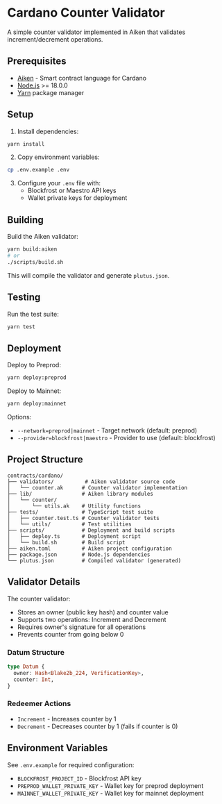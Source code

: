 # Cardano Counter Validator

A simple counter validator implemented in Aiken that validates increment/decrement operations.

## Prerequisites

- [Aiken](https://aiken-lang.org/installation-instructions) - Smart contract language for Cardano
- [Node.js](https://nodejs.org/) >= 18.0.0
- [Yarn](https://yarnpkg.com/) package manager

## Setup

1. Install dependencies:
```bash
yarn install
```

2. Copy environment variables:
```bash
cp .env.example .env
```

3. Configure your `.env` file with:
   - Blockfrost or Maestro API keys
   - Wallet private keys for deployment

## Building

Build the Aiken validator:
```bash
yarn build:aiken
# or
./scripts/build.sh
```

This will compile the validator and generate `plutus.json`.

## Testing

Run the test suite:
```bash
yarn test
```

## Deployment

Deploy to Preprod:
```bash
yarn deploy:preprod
```

Deploy to Mainnet:
```bash
yarn deploy:mainnet
```

Options:
- `--network=preprod|mainnet` - Target network (default: preprod)
- `--provider=blockfrost|maestro` - Provider to use (default: blockfrost)

## Project Structure

```
contracts/cardano/
├── validators/          # Aiken validator source code
│   └── counter.ak      # Counter validator implementation
├── lib/                # Aiken library modules
│   └── counter/
│       └── utils.ak    # Utility functions
├── tests/              # TypeScript test suite
│   ├── counter.test.ts # Counter validator tests
│   └── utils/          # Test utilities
├── scripts/            # Deployment and build scripts
│   ├── deploy.ts       # Deployment script
│   └── build.sh        # Build script
├── aiken.toml          # Aiken project configuration
├── package.json        # Node.js dependencies
└── plutus.json         # Compiled validator (generated)
```

## Validator Details

The counter validator:
- Stores an owner (public key hash) and counter value
- Supports two operations: Increment and Decrement
- Requires owner's signature for all operations
- Prevents counter from going below 0

### Datum Structure
```haskell
type Datum {
  owner: Hash<Blake2b_224, VerificationKey>,
  counter: Int,
}
```

### Redeemer Actions
- `Increment` - Increases counter by 1
- `Decrement` - Decreases counter by 1 (fails if counter is 0)

## Environment Variables

See `.env.example` for required configuration:
- `BLOCKFROST_PROJECT_ID` - Blockfrost API key
- `PREPROD_WALLET_PRIVATE_KEY` - Wallet key for preprod deployment
- `MAINNET_WALLET_PRIVATE_KEY` - Wallet key for mainnet deployment